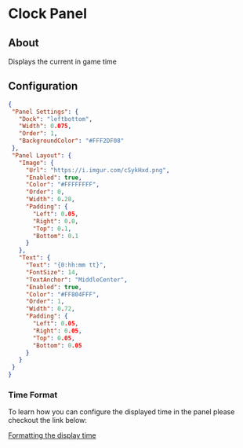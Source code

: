 # Clock Panel

## About
Displays the current in game time

## Configuration
 
 ```json
{
  "Panel Settings": {
    "Dock": "leftbottom",
    "Width": 0.075,
    "Order": 1,
    "BackgroundColor": "#FFF2DF08"
  },
  "Panel Layout": {
    "Image": {
      "Url": "https://i.imgur.com/cSykHxd.png",
      "Enabled": true,
      "Color": "#FFFFFFFF",
      "Order": 0,
      "Width": 0.28,
      "Padding": {
        "Left": 0.05,
        "Right": 0.0,
        "Top": 0.1,
        "Bottom": 0.1
      }
    },
    "Text": {
      "Text": "{0:hh:mm tt}",
      "FontSize": 14,
      "TextAnchor": "MiddleCenter",
      "Enabled": true,
      "Color": "#FF804FFF",
      "Order": 1,
      "Width": 0.72,
      "Padding": {
        "Left": 0.05,
        "Right": 0.05,
        "Top": 0.05,
        "Bottom": 0.05
      }
    }
  }
}
 ```

### Time Format
To learn how you can configure the displayed time in the panel please checkout the link below:

[Formatting the display time](https://docs.microsoft.com/en-us/dotnet/standard/base-types/custom-date-and-time-format-strings)